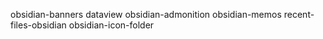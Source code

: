 obsidian-banners
dataview
obsidian-admonition
obsidian-memos
recent-files-obsidian
obsidian-icon-folder